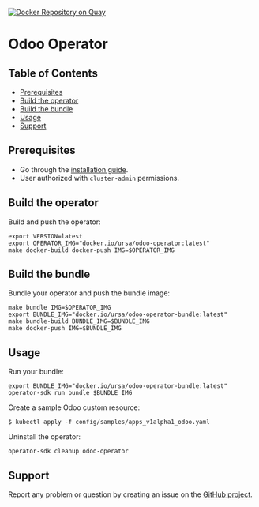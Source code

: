 [![Docker Repository on Quay](https://quay.io/repository/ursais/odoo-operator/status "Docker Repository on Quay")](https://quay.io/repository/ursais/odoo-operator)

# Odoo Operator

## Table of Contents
* [Prerequisites](#Prerequisites)
* [Build the operator](#Build-the-operator)
* [Build the bundle](#Build-the-bundle)
* [Usage](#Usage)
* [Support](#Support)

## Prerequisites

* Go through the [installation guide](https://sdk.operatorframework.io/docs/building-operators/ansible/installation).
* User authorized with `cluster-admin` permissions.

## Build the operator

Build and push the operator:
```shell
export VERSION=latest
export OPERATOR_IMG="docker.io/ursa/odoo-operator:latest"
make docker-build docker-push IMG=$OPERATOR_IMG
```

## Build the bundle

Bundle your operator and push the bundle image:
```shell
make bundle IMG=$OPERATOR_IMG
export BUNDLE_IMG="docker.io/ursa/odoo-operator-bundle:latest"
make bundle-build BUNDLE_IMG=$BUNDLE_IMG
make docker-push IMG=$BUNDLE_IMG
```

## Usage

Run your bundle:
```shell
export BUNDLE_IMG="docker.io/ursa/odoo-operator-bundle:latest"
operator-sdk run bundle $BUNDLE_IMG
```

Create a sample Odoo custom resource:
```shell
$ kubectl apply -f config/samples/apps_v1alpha1_odoo.yaml
```

Uninstall the operator:
```shell
operator-sdk cleanup odoo-operator
```

## Support

Report any problem or question by creating an issue on the
[GitHub project](https://github.com/ursais/odoo-operator/issues).
